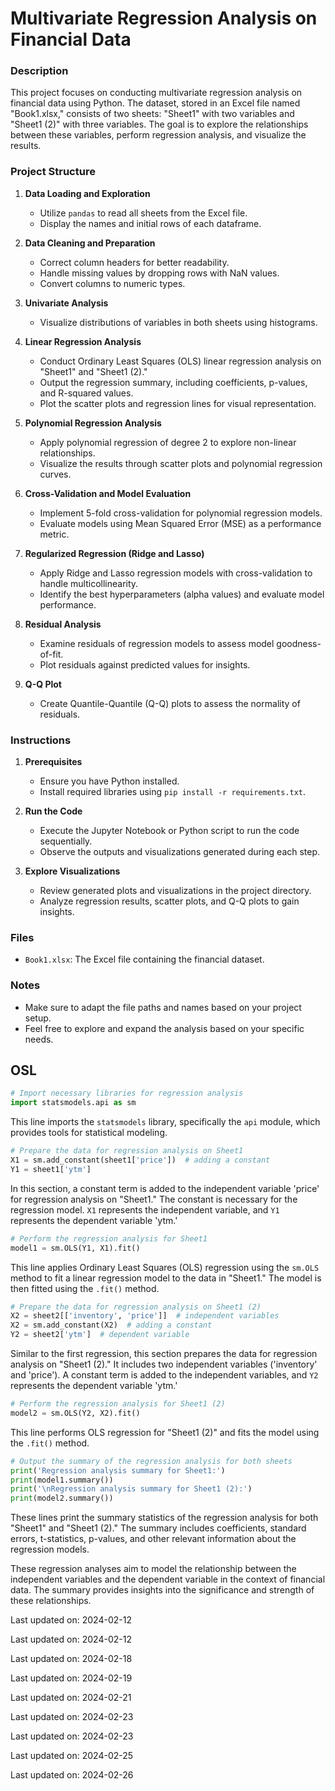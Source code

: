 # Multivariate Regression Analysis on Financial Data

### Description

This project focuses on conducting multivariate regression analysis on financial data using Python. The dataset, stored in an Excel file named "Book1.xlsx," consists of two sheets: "Sheet1" with two variables and "Sheet1 (2)" with three variables. The goal is to explore the relationships between these variables, perform regression analysis, and visualize the results.

### Project Structure

1. **Data Loading and Exploration**
    - Utilize `pandas` to read all sheets from the Excel file.
    - Display the names and initial rows of each dataframe.

2. **Data Cleaning and Preparation**
    - Correct column headers for better readability.
    - Handle missing values by dropping rows with NaN values.
    - Convert columns to numeric types.

3. **Univariate Analysis**
    - Visualize distributions of variables in both sheets using histograms.

4. **Linear Regression Analysis**
    - Conduct Ordinary Least Squares (OLS) linear regression analysis on "Sheet1" and "Sheet1 (2)."
    - Output the regression summary, including coefficients, p-values, and R-squared values.
    - Plot the scatter plots and regression lines for visual representation.

5. **Polynomial Regression Analysis**
    - Apply polynomial regression of degree 2 to explore non-linear relationships.
    - Visualize the results through scatter plots and polynomial regression curves.

6. **Cross-Validation and Model Evaluation**
    - Implement 5-fold cross-validation for polynomial regression models.
    - Evaluate models using Mean Squared Error (MSE) as a performance metric.

7. **Regularized Regression (Ridge and Lasso)**
    - Apply Ridge and Lasso regression models with cross-validation to handle multicollinearity.
    - Identify the best hyperparameters (alpha values) and evaluate model performance.

8. **Residual Analysis**
    - Examine residuals of regression models to assess model goodness-of-fit.
    - Plot residuals against predicted values for insights.

9. **Q-Q Plot**
    - Create Quantile-Quantile (Q-Q) plots to assess the normality of residuals.

### Instructions

1. **Prerequisites**
    - Ensure you have Python installed.
    - Install required libraries using `pip install -r requirements.txt`.

2. **Run the Code**
    - Execute the Jupyter Notebook or Python script to run the code sequentially.
    - Observe the outputs and visualizations generated during each step.

3. **Explore Visualizations**
    - Review generated plots and visualizations in the project directory.
    - Analyze regression results, scatter plots, and Q-Q plots to gain insights.


### Files

- `Book1.xlsx`: The Excel file containing the financial dataset.

### Notes

- Make sure to adapt the file paths and names based on your project setup.
- Feel free to explore and expand the analysis based on your specific needs.

## OSL

```python
# Import necessary libraries for regression analysis
import statsmodels.api as sm
```
This line imports the `statsmodels` library, specifically the `api` module, which provides tools for statistical modeling.

```python
# Prepare the data for regression analysis on Sheet1
X1 = sm.add_constant(sheet1['price'])  # adding a constant
Y1 = sheet1['ytm']
```
In this section, a constant term is added to the independent variable 'price' for regression analysis on "Sheet1." The constant is necessary for the regression model. `X1` represents the independent variable, and `Y1` represents the dependent variable 'ytm.'

```python
# Perform the regression analysis for Sheet1
model1 = sm.OLS(Y1, X1).fit()
```
This line applies Ordinary Least Squares (OLS) regression using the `sm.OLS` method to fit a linear regression model to the data in "Sheet1." The model is then fitted using the `.fit()` method.

```python
# Prepare the data for regression analysis on Sheet1 (2)
X2 = sheet2[['inventory', 'price']]  # independent variables
X2 = sm.add_constant(X2)  # adding a constant
Y2 = sheet2['ytm']  # dependent variable
```
Similar to the first regression, this section prepares the data for regression analysis on "Sheet1 (2)." It includes two independent variables ('inventory' and 'price'). A constant term is added to the independent variables, and `Y2` represents the dependent variable 'ytm.'

```python
# Perform the regression analysis for Sheet1 (2)
model2 = sm.OLS(Y2, X2).fit()
```
This line performs OLS regression for "Sheet1 (2)" and fits the model using the `.fit()` method.

```python
# Output the summary of the regression analysis for both sheets
print('Regression analysis summary for Sheet1:')
print(model1.summary())
print('\nRegression analysis summary for Sheet1 (2):')
print(model2.summary())
```
These lines print the summary statistics of the regression analysis for both "Sheet1" and "Sheet1 (2)." The summary includes coefficients, standard errors, t-statistics, p-values, and other relevant information about the regression models.

These regression analyses aim to model the relationship between the independent variables and the dependent variable in the context of financial data. The summary provides insights into the significance and strength of these relationships.

Last updated on: 2024-02-12

Last updated on: 2024-02-12

Last updated on: 2024-02-18

Last updated on: 2024-02-19

Last updated on: 2024-02-21

Last updated on: 2024-02-23

Last updated on: 2024-02-23

Last updated on: 2024-02-25

Last updated on: 2024-02-26